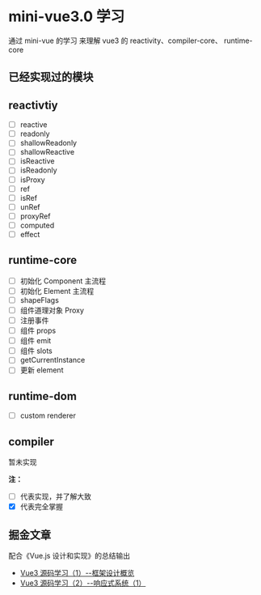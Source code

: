 # mini-vue3.0 学习

通过 mini-vue 的学习 来理解 vue3 的 reactivity、compiler-core、 runtime-core

## 已经实现过的模块

## reactivtiy

- [ ] reactive
- [ ] readonly
- [ ] shallowReadonly
- [ ] shallowReactive
- [ ] isReactive
- [ ] isReadonly
- [ ] isProxy
- [ ] ref
- [ ] isRef
- [ ] unRef
- [ ] proxyRef
- [ ] computed
- [ ] effect

## runtime-core

- [ ] 初始化 Component 主流程
- [ ] 初始化 Element 主流程
- [ ] shapeFlags
- [ ] 组件道理对象 Proxy
- [ ] 注册事件
- [ ] 组件 props
- [ ] 组件 emit
- [ ] 组件 slots
- [ ] getCurrentInstance
- [ ] 更新 element

## runtime-dom

- [ ] custom renderer

## compiler

暂未实现

**注：**

- [ ] 代表实现，并了解大致
- [x] 代表完全掌握

## 掘金文章

配合《Vue.js 设计和实现》的总结输出

- [Vue3 源码学习（1）--框架设计概览 ](https://juejin.cn/post/7074111898894991390/)
- [Vue3 源码学习（2）--响应式系统（1）](https://juejin.cn/post/7074496267061035038/)
